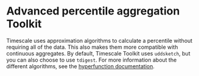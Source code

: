 # Advanced percentile aggregation <tag type="toolkit">Toolkit</tag>
Timescale uses approximation algorithms to calculate a percentile without
requiring all of the data. This also makes them more compatible with continuous
aggregates. By default, Timescale Toolkit uses `uddsketch`, but you can also
choose to use `tdigest`. For more information about the different algorithms, see the [hyperfunction documentation][hyperfunction-advanced-agg].

[hyperfunction-advanced-agg]: /timescaledb/:currentVersion:/how-to-guides/hyperfunctions/advanced-agg/
